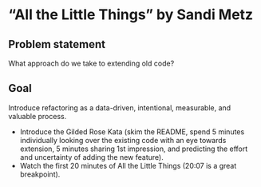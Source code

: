 # “All the Little Things” by Sandi Metz

## Problem statement

What approach do we take to extending old code?

## Goal

Introduce refactoring as a data-driven, intentional, measurable, and valuable
process.

* Introduce the Gilded Rose Kata (skim the README, spend 5 minutes individually
  looking over the existing code with an eye towards extension, 5 minutes
  sharing 1st impression, and predicting the effort and uncertainty of adding
  the new feature).
* Watch the first 20 minutes of All the Little Things (20:07 is a great
  breakpoint).
